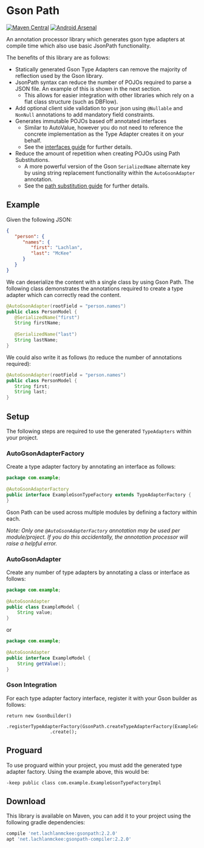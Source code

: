 # Gson Path

[![Maven Central](https://maven-badges.herokuapp.com/maven-central/net.lachlanmckee/gsonpath/badge.svg)](https://maven-badges.herokuapp.com/maven-central/net.lachlanmckee/gsonpath) [![Android Arsenal](https://img.shields.io/badge/Android%20Arsenal-gsonpath-green.svg?style=true)](https://android-arsenal.com/details/1/4191)

An annotation processor library which generates gson type adapters at compile time which also use basic JsonPath functionality.

The benefits of this library are as follows:
- Statically generated Gson Type Adapters can remove the majority of reflection used by the Gson library.
- JsonPath syntax can reduce the number of POJOs required to parse a JSON file. An example of this is shown in the next section.
   - This allows for easier integration with other libraries which rely on a flat class structure (such as DBFlow).
- Add optional client side validation to your json using `@Nullable` and `NonNull` annotations to add mandatory field constraints.
- Generates immutable POJOs based off annotated interfaces
   - Similar to AutoValue, however you do not need to reference the concrete implementation as the Type Adapter creates it on your behalf.
   - See the [interfaces guide](guides/interfaces.md) for further details.
- Reduce the amount of repetition when creating POJOs using Path Substitutions. 
   - A more powerful version of the Gson `SerializedName` alternate key by using string replacement functionality within the `AutoGsonAdapter` annotation.
   - See the [path substitution guide](guides/path_substitution.md) for further details.

## Example
Given the following JSON:

```json
{
   "person": {
      "names": {
         "first": "Lachlan",
         "last": "McKee"
      }
   }
}
```

We can deserialize the content with a single class by using Gson Path. The following class demonstrates the annotations required to create a type adapter which can correctly read the content.

```java
@AutoGsonAdapter(rootField = "person.names")
public class PersonModel {
   @SerializedName("first")
   String firstName;
   
   @SerializedName("last")
   String lastName;
}
```

We could also write it as follows (to reduce the number of annotations required):

```java
@AutoGsonAdapter(rootField = "person.names")
public class PersonModel {
   String first;
   String last;
}
```

## Setup
The following steps are required to use the generated `TypeAdapters` within your project.

### AutoGsonAdapterFactory
Create a type adapter factory by annotating an interface as follows:

```java
package com.example;
 
@AutoGsonAdapterFactory
public interface ExampleGsonTypeFactory extends TypeAdapterFactory {
}
```

Gson Path can be used across multiple modules by defining a factory within each. 

*Note: Only one `@AutoGsonAdapterFactory` annotation may be used per module/project. If you do this accidentally, the annotation processor will raise a helpful error.*

### AutoGsonAdapter
Create any number of type adapters by annotating a class or interface as follows:

```java
package com.example;
 
@AutoGsonAdapter
public class ExampleModel {
    String value;
}
```

or

```java
package com.example;
 
@AutoGsonAdapter
public interface ExampleModel {
    String getValue();
}
```

### Gson Integration
For each type adapter factory interface, register it with your Gson builder as follows:

```
return new GsonBuilder()
                .registerTypeAdapterFactory(GsonPath.createTypeAdapterFactory(ExampleGsonTypeFactory.class))
                .create();
```

## Proguard
To use proguard within your project, you must add the generated type adapter factory. Using the example above, this would be:

```
-keep public class com.example.ExampleGsonTypeFactoryImpl
```

## Download
This library is available on Maven, you can add it to your project using the following gradle dependencies:

```gradle
compile 'net.lachlanmckee:gsonpath:2.2.0'
apt 'net.lachlanmckee:gsonpath-compiler:2.2.0'
```
